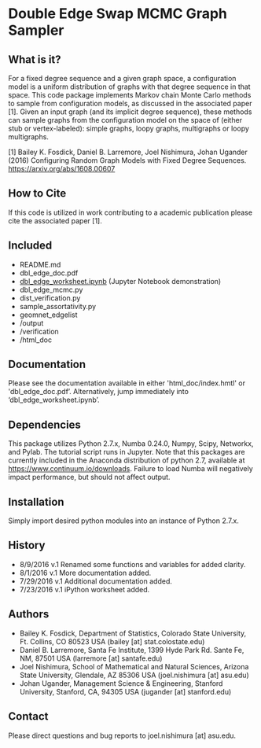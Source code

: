 # Double Edge Swap MCMC Graph Sampler

## What is it?

For a fixed degree sequence and a given graph space, a configuration model is a uniform distribution of graphs with that degree sequence in that space. This code package implements Markov chain Monte Carlo methods to sample from configuration models, as discussed in the associated paper [1]. Given an input graph (and its implicit degree sequence), these methods can sample graphs from the configuration model on the space of (either stub or vertex-labeled): simple graphs, loopy graphs, multigraphs or loopy multigraphs. 

[1] Bailey K. Fosdick, Daniel B. Larremore, Joel Nishimura, Johan Ugander (2016) Configuring Random Graph Models with Fixed Degree Sequences. https://arxiv.org/abs/1608.00607

## How to Cite

If this code is utilized in work contributing to a academic publication please cite the associated paper [1].

## Included

-  README.md
-  dbl_edge_doc.pdf
-  [dbl_edge_worksheet.ipynb](./dbl_edge_worksheet.ipynb) (Jupyter Notebook demonstration)
-  dbl_edge_mcmc.py
-  dist_verification.py
-  sample_assortativity.py
-  geomnet_edgelist
-  /output
-  /verification
-  /html_doc

## Documentation

Please see the documentation available in either 'html_doc/index.hmtl' or 'dbl_edge_doc.pdf’. Alternatively, jump immediately into ‘dbl_edge_worksheet.ipynb’. 

##  Dependencies

This package utilizes Python 2.7.x, Numba 0.24.0, Numpy, Scipy, Networkx, and Pylab.  The tutorial script runs in Jupyter. Note that this packages are currently included in the Anaconda distribution of python 2.7, available at https://www.continuum.io/downloads.  Failure to load Numba will negatively impact performance, but should not affect output.


## Installation

Simply import desired python modules into an instance of Python 2.7.x.


## History

-  8/9/2016 v.1 Renamed some functions and variables for added clarity.
-  8/1/2016  v.1 More documentation added.
-  7/29/2016 v.1 Additional documentation added.
-  7/23/2016 v.1 iPython worksheet added.


## Authors

- Bailey K. Fosdick, Department of Statistics, Colorado State University, Ft. Collins, CO 80523 USA (bailey [at] stat.colostate.edu)
- Daniel B. Larremore, Santa Fe Institute, 1399 Hyde Park Rd. Sante Fe, NM, 87501 USA (larremore [at] santafe.edu)
- Joel Nishimura, School of Mathematical and Natural Sciences, Arizona State University, Glendale, AZ 85306 USA (joel.nishimura [at] asu.edu)
- Johan Ugander, Management Science & Engineering, Stanford University, Stanford, CA, 94305 USA (jugander [at] stanford.edu) 


## Contact

Please direct questions and bug reports to joel.nishimura [at] asu.edu.


  
